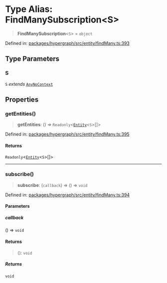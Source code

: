 # Type Alias: FindManySubscription\<S\>

> **FindManySubscription**\<`S`\> = `object`

Defined in: [packages/hypergraph/src/entity/findMany.ts:393](https://github.com/hashirpm/hypergraph/blob/ab4ea1cdb9430798142e0d735aac9d31c2cf0ae0/packages/hypergraph/src/entity/findMany.ts#L393)

## Type Parameters

### S

`S` *extends* [`AnyNoContext`](AnyNoContext.md)

## Properties

### getEntities()

> **getEntities**: () => `Readonly`\<[`Entity`](Entity.md)\<`S`\>[]\>

Defined in: [packages/hypergraph/src/entity/findMany.ts:395](https://github.com/hashirpm/hypergraph/blob/ab4ea1cdb9430798142e0d735aac9d31c2cf0ae0/packages/hypergraph/src/entity/findMany.ts#L395)

#### Returns

`Readonly`\<[`Entity`](Entity.md)\<`S`\>[]\>

***

### subscribe()

> **subscribe**: (`callback`) => () => `void`

Defined in: [packages/hypergraph/src/entity/findMany.ts:394](https://github.com/hashirpm/hypergraph/blob/ab4ea1cdb9430798142e0d735aac9d31c2cf0ae0/packages/hypergraph/src/entity/findMany.ts#L394)

#### Parameters

##### callback

() => `void`

#### Returns

> (): `void`

##### Returns

`void`
